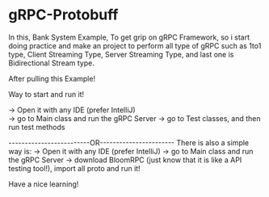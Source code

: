# gRPC-Protobuff
In this, Bank System Example, To get grip on gRPC Framework, so i start doing practice and make an project to perform all type of gRPC such as 1to1 type, Client Streaming Type, Server Streaming Type, and last one is Bidirectional Stream type. 


After pulling this Example!

Way to start and run it!

-> Open it with any IDE (prefer IntelliJ)                                                                                                                                 
-> go to Main class and run the gRPC Server
-> go to Test classes, and then run test methods 

-------------------------OR-----------------------
There is also a simple way is:
-> Open it with any IDE (prefer IntelliJ)
-> go to Main class and run the gRPC Server
-> download BloomRPC (just know that it is like a API testing tool!), import all proto and run it!

Have a nice learning!
